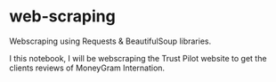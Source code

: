 # web-scraping
Webscraping using Requests &amp; BeautifulSoup libraries.

I this notebook, I will be webscraping the Trust Pilot website to get the clients reviews of MoneyGram Internation.
